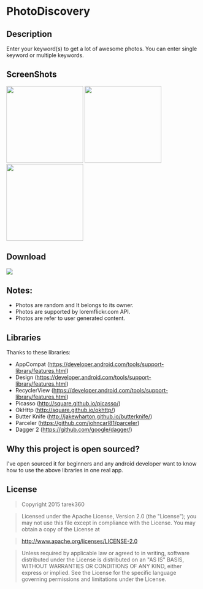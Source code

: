 # PhotoDiscovery

## Description

Enter your keyword(s) to get a lot of awesome photos.
You can enter single keyword or multiple keywords.

## ScreenShots

<img src="https://github.com/tarek360/PhotoDiscovery/raw/master/screenshots/1.png" width="200">
<img src="https://github.com/tarek360/PhotoDiscovery/raw/master/screenshots/2.png" width="200">
<img src="https://github.com/tarek360/PhotoDiscovery/raw/master/screenshots/3.png" width="200">

## Download

[![](http://s25.postimg.org/l7tmfhxy7/get_it_on_google_play.jpg)](https://play.google.com/store/apps/details?id=com.tarek.photodiscovery)

## Notes:

* Photos are random and It belongs to its owner.
* Photos are supported by loremflickr.com API.
* Photos are refer to user generated content.

## Libraries
Thanks to these libraries:

- AppCompat (https://developer.android.com/tools/support-library/features.html)
- Design (https://developer.android.com/tools/support-library/features.html)
- RecyclerView (https://developer.android.com/tools/support-library/features.html)
- Picasso (http://square.github.io/picasso/)
- OkHttp (http://square.github.io/okhttp/)
- Butter Knife (http://jakewharton.github.io/butterknife/)
- Parceler (https://github.com/johncarl81/parceler)
- Dagger 2 (https://github.com/google/dagger/)

## Why this project is open sourced?

I've open sourced it for beginners and any android developer want to know how to use the above libraries in one real app.


## License

>Copyright 2015 tarek360

>Licensed under the Apache License, Version 2.0 (the "License");
you may not use this file except in compliance with the License.
You may obtain a copy of the License at

>   http://www.apache.org/licenses/LICENSE-2.0

>Unless required by applicable law or agreed to in writing, software
distributed under the License is distributed on an "AS IS" BASIS,
WITHOUT WARRANTIES OR CONDITIONS OF ANY KIND, either express or implied.
See the License for the specific language governing permissions and
limitations under the License.
